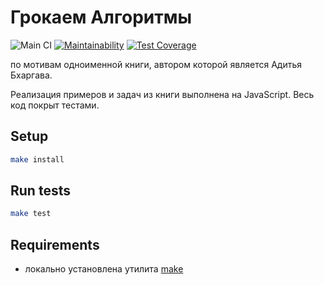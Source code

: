 # Грокаем Алгоритмы

![Main CI](https://github.com/ola-9/grokking-algorithms/actions/workflows/main.yml/badge.svg)
[![Maintainability](https://api.codeclimate.com/v1/badges/768eb901f7771c0699ad/maintainability)](https://codeclimate.com/github/ola-9/grokking-algorithms/maintainability)
[![Test Coverage](https://api.codeclimate.com/v1/badges/768eb901f7771c0699ad/test_coverage)](https://codeclimate.com/github/ola-9/grokking-algorithms/test_coverage)

по мотивам одноименной книги, автором которой является Адитья Бхаргава.

Реализация примеров и задач из книги выполнена на JavaScript. Весь код покрыт тестами.

## Setup

```bash
make install
```

## Run tests

```bash
make test

```

## Requirements

* локально установлена утилита [make](https://ru.wikipedia.org/wiki/Make)
